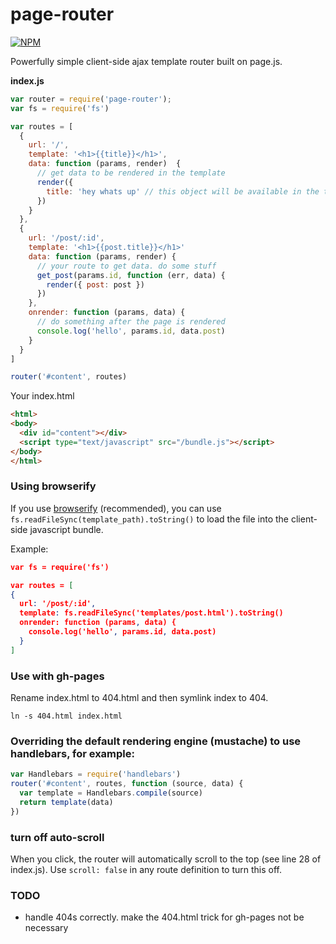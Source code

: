 # page-router

[![NPM](https://nodei.co/npm/page-router.png)](https://nodei.co/npm/page-router/)

Powerfully simple client-side ajax template router built on page.js.

**index.js**
```js
var router = require('page-router');
var fs = require('fs')

var routes = [
  {
    url: '/',
    template: '<h1>{{title}}</h1>',
    data: function (params, render)  {
      // get data to be rendered in the template
      render({
        title: 'hey whats up' // this object will be available in the template
      })
    }
  },
  {
    url: '/post/:id',
    template: '<h1>{{post.title}}</h1>'
    data: function (params, render) {
      // your route to get data. do some stuff
      get_post(params.id, function (err, data) {
        render({ post: post })
      })
    },
    onrender: function (params, data) {
      // do something after the page is rendered
      console.log('hello', params.id, data.post)
    }
  }
]

router('#content', routes)
```

Your index.html
```html
<html>
<body>
  <div id="content"></div>
  <script type="text/javascript" src="/bundle.js"></script>
</body>
</html>
```

### Using browserify

If you use [browserify](http://github.com/substack/browserify) (recommended), you can use `fs.readFileSync(template_path).toString()` to load the file into the client-side javascript bundle.

Example:
```json
var fs = require('fs')

var routes = [
{
  url: '/post/:id',
  template: fs.readFileSync('templates/post.html').toString()
  onrender: function (params, data) {
    console.log('hello', params.id, data.post)
  }
]
```

### Use with gh-pages

Rename index.html to 404.html and then symlink index to 404.
```
ln -s 404.html index.html
```

### Overriding the default rendering engine (mustache) to use handlebars, for example:
```js
var Handlebars = require('handlebars')
router('#content', routes, function (source, data) {
  var template = Handlebars.compile(source)
  return template(data)
})
```

### turn off auto-scroll
When you click, the router will automatically scroll to the top (see line 28 of index.js). Use `scroll: false` in any route definition to turn this off.

### TODO
  * handle 404s correctly. make the 404.html trick for gh-pages not be necessary

